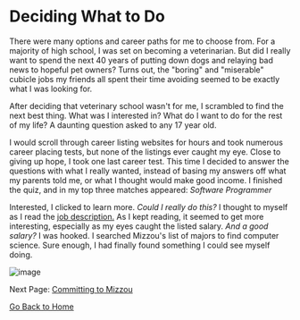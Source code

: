 # Deciding What to Do

There were many options and career paths for me to choose from. For a majority of high school, I was set on becoming a veterinarian. But did I really want to spend the next 40 years of putting down dogs and relaying bad news to hopeful pet owners? Turns out, the "boring" and "miserable" cubicle jobs my friends all spent their time avoiding seemed to be exactly what I was looking for.

After deciding that veterinary school wasn't for me, I scrambled to find the next best thing. What was I interested in? What do I want to do for the rest of my life? A daunting question asked to any 17 year old. 

I would scroll through career listing websites for hours and took numerous career placing tests, but none of the listings ever caught my eye. Close to giving up hope, I took one last career test. This time I decided to answer the questions with what I really wanted, instead of basing my answers off what my parents told me, or what I thought would make good income. I finished the quiz, and in my top three matches appeared: *Software Programmer*

Interested, I clicked to learn more. *Could I really do this?* I thought to myself as I read the [job description.](https://www.herzing.edu/description/computer-programmer) As I kept reading, it seemed to get more interesting, especially as my eyes caught the listed salary. *And a good salary?* I was hooked. I searched Mizzou's list of majors to find computer science. Sure enough, I had finally found something I could see myself doing. 

![image](https://engineering.missouri.edu/wp-content/uploads/2020/06/CollegeofEngineeringLogo-300x133.jpg)



Next Page: [Committing to Mizzou](page3.md)

[Go Back to Home](README.md)
